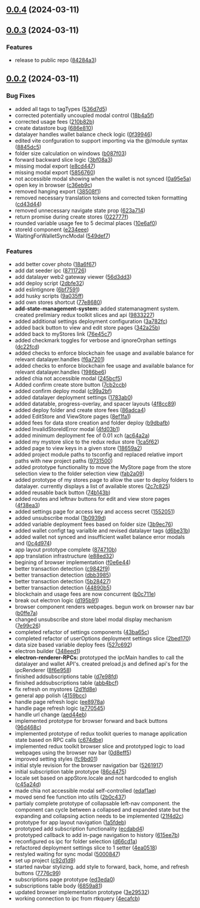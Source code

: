 ## [0.0.4](https://github.com/Datalayer-Storage/Sprout-UI/compare/0.0.3...0.0.4) (2024-03-11)



## [0.0.3](https://github.com/Datalayer-Storage/Sprout-UI/compare/0.0.2...0.0.3) (2024-03-11)


### Features

* release to public repo ([84284a3](https://github.com/Datalayer-Storage/Sprout-UI/commit/84284a3ee0df229ad8e4c48cbad007e8254ef84d))



## [0.0.2](https://github.com/Datalayer-Storage/Sprout-UI/compare/c92d1d9edd9844fbc24e56b4464527b9b4e92a15...0.0.2) (2024-03-11)


### Bug Fixes

* added all tags to tagTypes ([536d7d5](https://github.com/Datalayer-Storage/Sprout-UI/commit/536d7d5833f977b346acf88d37c47ba05d9e8b5f))
* corrected potentially uncoupled modal control ([18b4a5f](https://github.com/Datalayer-Storage/Sprout-UI/commit/18b4a5fb72eb812acf36b71d62cc4a159534665e))
* corrected usage fees ([210b82b](https://github.com/Datalayer-Storage/Sprout-UI/commit/210b82b019f1a6b76fd0bbfe8238366d11a8f30c))
* create datastore bug ([686e810](https://github.com/Datalayer-Storage/Sprout-UI/commit/686e810659b35ae8db6aecf1324570ab2de3b3a3))
* datalayer handles wallet balance check logic ([0f39946](https://github.com/Datalayer-Storage/Sprout-UI/commit/0f399467dc0cd4079d68da0fa15e475c92decc74))
* edited vite confguration to support importing via the @/module syntax ([8845dc5](https://github.com/Datalayer-Storage/Sprout-UI/commit/8845dc5d13ac4c0f418a488f5164234338de8174))
* folder size calculation on windows ([b087f03](https://github.com/Datalayer-Storage/Sprout-UI/commit/b087f0370bd135d6a56355f8f360d2003f8d388f))
* forward backward slice logic ([3bf08a3](https://github.com/Datalayer-Storage/Sprout-UI/commit/3bf08a3ca9cb21180afe3da21609acbc1fb1444f))
* missing modal export ([e8cd447](https://github.com/Datalayer-Storage/Sprout-UI/commit/e8cd447c433658a801cacf9e3779e105dbe6ea02))
* missing modal export ([5856760](https://github.com/Datalayer-Storage/Sprout-UI/commit/5856760a7d435c6d35f29e5c2eb72ce6a9dc4fae))
* not accessible modal showing when the wallet is not synced ([0a95e5a](https://github.com/Datalayer-Storage/Sprout-UI/commit/0a95e5a1958d294871b071b9616071b31d9d6ac3))
* open key in browser ([c36eb9c](https://github.com/Datalayer-Storage/Sprout-UI/commit/c36eb9c0f13e6af0e1401188d8ec62e023e94f8d))
* removed hanging export ([38508f1](https://github.com/Datalayer-Storage/Sprout-UI/commit/38508f163d13f07333d915d43e3231b6c0433b08))
* removed necessary translation tokens and corrected token formatting ([cd43d44](https://github.com/Datalayer-Storage/Sprout-UI/commit/cd43d445c343df5f2f54d9b83e26296525b520aa))
* removed unnecessary navigate state prop ([623a714](https://github.com/Datalayer-Storage/Sprout-UI/commit/623a714b526a959db9247736dcfa6873a17645d9))
* return promise during create stores ([022777f](https://github.com/Datalayer-Storage/Sprout-UI/commit/022777fd5b51b5e8f0c296217770e3cb407aee4b))
* rounded variable usage fee to 5 decimal places ([10e6af0](https://github.com/Datalayer-Storage/Sprout-UI/commit/10e6af0b3f584421a12d4221354a832940834967))
* storeId component ([e234eee](https://github.com/Datalayer-Storage/Sprout-UI/commit/e234eee3e11183d54da5b6a86caeed596495c4c9))
* WaitingForWalletSyncModal ([549def7](https://github.com/Datalayer-Storage/Sprout-UI/commit/549def72adad63b3d7b638512c721035c263fad2))


### Features

* add better cover photo ([18a6f67](https://github.com/Datalayer-Storage/Sprout-UI/commit/18a6f67f87aecac499780dde4e39d62d13de35b7))
* add dat seeder ipc ([8711726](https://github.com/Datalayer-Storage/Sprout-UI/commit/8711726f6b889a7a26207b8c51b8097b275b8178))
* add datalayer web2 gateway viewer ([56d3dd3](https://github.com/Datalayer-Storage/Sprout-UI/commit/56d3dd3a6dd4d14c5a77c65d3ba47d43680801ae))
* add deploy script ([2dbfe32](https://github.com/Datalayer-Storage/Sprout-UI/commit/2dbfe328b3b691d794cf702c65c3ebc7d1c456c4))
* add eslintignore ([6bf7591](https://github.com/Datalayer-Storage/Sprout-UI/commit/6bf759102b43f81e2304ae5a99bca5be80fd231a))
* add husky scripts ([9a035ff](https://github.com/Datalayer-Storage/Sprout-UI/commit/9a035ff81e4631ac5a48cb3920ff91008d5fd649))
* add own stores shortcut ([77e8680](https://github.com/Datalayer-Storage/Sprout-UI/commit/77e8680512a0fad295299ccdbdc247174c54b970))
* **add-state-management-system:** added statemanagment system. created prelimiary redux toolkit slices and api ([9833227](https://github.com/Datalayer-Storage/Sprout-UI/commit/98332274cac0c776a66a2ca3d259c55e23005671))
* added additional settings deployment configuration ([3a782fc](https://github.com/Datalayer-Storage/Sprout-UI/commit/3a782fc40e319d60c60d5e579c746d5cf092dd75))
* added back button to view and edit store pages ([342a25b](https://github.com/Datalayer-Storage/Sprout-UI/commit/342a25b2dc4e212fd3199cec662cc8da3816090b))
* added back to myStores link ([76e45c7](https://github.com/Datalayer-Storage/Sprout-UI/commit/76e45c76f6b11620dba7daa7c87857b79becf9c0))
* added checkmark toggles for verbose and ignoreOrphan settings ([dc22fcd](https://github.com/Datalayer-Storage/Sprout-UI/commit/dc22fcd5930c8eaffca05b351a410bf22df4c1a8))
* added checks to enforce blockchain fee usage and available balance for relevant datalayer.handles ([f6a7201](https://github.com/Datalayer-Storage/Sprout-UI/commit/f6a720135ff4470a379e9cdf0363ab861864142e))
* added checks to enforce blockchain fee usage and available balance for relevant datalayer.handles ([1986be6](https://github.com/Datalayer-Storage/Sprout-UI/commit/1986be61b63652f20d7866a1d8b15a04053604ea))
* added chia not accessible modal ([245bcf5](https://github.com/Datalayer-Storage/Sprout-UI/commit/245bcf583e031a905cb1f4a5f4afb67d52e44e87))
* Added confirm create store button ([7cb2ccb](https://github.com/Datalayer-Storage/Sprout-UI/commit/7cb2ccb49c041b916ad27efae89db5d55e8ec4b7))
* added confirm deploy modal ([c99a2bf](https://github.com/Datalayer-Storage/Sprout-UI/commit/c99a2bf798dd294e6fea62b23be2d13ce4ebdee4))
* added datalayer deployment settings ([1783ab0](https://github.com/Datalayer-Storage/Sprout-UI/commit/1783ab023688b662c07a623ad83343851fd36d7c))
* added datatable, progress-overlay, and spacer layouts ([4f8cc89](https://github.com/Datalayer-Storage/Sprout-UI/commit/4f8cc895b741cca24f0ac1e7ffb761ee023dcebe))
* added deploy folder and create store fees ([86adca4](https://github.com/Datalayer-Storage/Sprout-UI/commit/86adca4a59aa7f5fa7db93e3f438a688b904c01b))
* added EditStore and ViewStore pages ([8ef1fa1](https://github.com/Datalayer-Storage/Sprout-UI/commit/8ef1fa1dc6a5a1ddbd3f651d562bfafde72611a3))
* added fees for data store creation and folder deploy ([b9dbafb](https://github.com/Datalayer-Storage/Sprout-UI/commit/b9dbafb05db7c78d2b464f77b8e461dd295ea0be))
* added InvalidStoreIdError modal ([4fd03b1](https://github.com/Datalayer-Storage/Sprout-UI/commit/4fd03b13cac8bb54d11b73b34a888a3ed7ab650f))
* added minimum deployment fee of 0.01 xch ([ac64a2a](https://github.com/Datalayer-Storage/Sprout-UI/commit/ac64a2ac92936153791f3351fe2eaae6f8654f49))
* added my mystore slice to the redux redux store ([1ca5f62](https://github.com/Datalayer-Storage/Sprout-UI/commit/1ca5f622fb80a83f95aff96b55353028dd34e359))
* added page to view keys in a given store ([18659a2](https://github.com/Datalayer-Storage/Sprout-UI/commit/18659a2f7bfdd3d9fe893612f77ec4bf0e5c895e))
* added project module paths to tsconfig and replaced relative import paths with new project paths ([9731500](https://github.com/Datalayer-Storage/Sprout-UI/commit/97315009fad5ac6ae893ac97dd9dc64f84d2867c))
* added prototype functionality to move the MyStore page from the store selection view to the folder selection view ([fab2a09](https://github.com/Datalayer-Storage/Sprout-UI/commit/fab2a09dca9aa402157b990021fb74d7b66d3843))
* added prototype of my stores page to allow the user to deploy folders to datalayer. currently displays a list of available stores ([2c7c825](https://github.com/Datalayer-Storage/Sprout-UI/commit/2c7c825ea1f00602d2da5fb0b68b55c789c3053c))
* added reusable back button ([74b143b](https://github.com/Datalayer-Storage/Sprout-UI/commit/74b143b13019a64189ada9768e599769db4aa8d6))
* added routes and leftnav buttons for edit and view store pages ([4f38ea3](https://github.com/Datalayer-Storage/Sprout-UI/commit/4f38ea3cb8921305777230f4e7e85a18ec785e92))
* added settings page for access key and access secret ([1552051](https://github.com/Datalayer-Storage/Sprout-UI/commit/155205118b3abf68486e77700d2a163182d97e39))
* added unsubscribe modal ([1b0939d](https://github.com/Datalayer-Storage/Sprout-UI/commit/1b0939d58e2a5c83cf47f17149ce48419f9e4f71))
* added variable deployment fees based on folder size ([3b9ec76](https://github.com/Datalayer-Storage/Sprout-UI/commit/3b9ec766e69eba4fc70e478b82fe16fb5d6b01a9))
* added wallet configt tag varialble and revised datalayer tags ([d6be31b](https://github.com/Datalayer-Storage/Sprout-UI/commit/d6be31bf59b8ca6159144c5a34c32824e39b03be))
* added wallet not synced and insufficient wallet balance error modals and ([0c4d974](https://github.com/Datalayer-Storage/Sprout-UI/commit/0c4d974ad7930240042d9d7c535565da0cad8ce0))
* app layout prototype complete ([874710b](https://github.com/Datalayer-Storage/Sprout-UI/commit/874710b8478f5ca29e08f9c240b5e0f0f4bf0029))
* app translation infrastructure ([e88ed32](https://github.com/Datalayer-Storage/Sprout-UI/commit/e88ed32131a7506d7c0b496215c53eec799f0aa0))
* begining of browser implementation ([f0e6e44](https://github.com/Datalayer-Storage/Sprout-UI/commit/f0e6e44d0171e576b484916eea08000ac0d9291a))
* better transaction detection ([c9842f9](https://github.com/Datalayer-Storage/Sprout-UI/commit/c9842f939185a1469d98600cb113607b2ef883c1))
* better transaction detection ([dbb3985](https://github.com/Datalayer-Storage/Sprout-UI/commit/dbb39851054dbc749f4e80b904f4aeac0d455c84))
* better transaction detection ([5b28427](https://github.com/Datalayer-Storage/Sprout-UI/commit/5b28427327632d3f7da9e38c67fe60fbdaf69bdf))
* better transaction detection ([44890b5](https://github.com/Datalayer-Storage/Sprout-UI/commit/44890b50f43f59c55638ea4601025723e646a165))
* blockchain and usage fees are now concurrent ([b0c711e](https://github.com/Datalayer-Storage/Sprout-UI/commit/b0c711efad61aaa5d2596bbee1d30fb6dab71d05))
* break out electron logic ([d195b91](https://github.com/Datalayer-Storage/Sprout-UI/commit/d195b91ad8fce370d1fe958177d5b9016d645319))
* browser component renders webpages. begun work on browser nav bar ([b0ffe7a](https://github.com/Datalayer-Storage/Sprout-UI/commit/b0ffe7a470b23efc2414c050601c14fd10bbaaee))
* changed unsubscribe and store label modal display mechanism ([7e99c26](https://github.com/Datalayer-Storage/Sprout-UI/commit/7e99c263be8a109771f145e9fdc147091d4a466f))
* completed refactor of settings components ([43ba65c](https://github.com/Datalayer-Storage/Sprout-UI/commit/43ba65c385aa156045249d4aa90f39e019e777fe))
* completed refactor of userOptions deployment settings slice ([2bed170](https://github.com/Datalayer-Storage/Sprout-UI/commit/2bed170eb519715114084810c70280d333ef4398))
* data size based variable deploy fees ([527c692](https://github.com/Datalayer-Storage/Sprout-UI/commit/527c692087c8a7ffa520ee34b5c9620fa3b89047))
* electron builder ([348eed1](https://github.com/Datalayer-Storage/Sprout-UI/commit/348eed1fa3faed28d002d6a714f48b476a1108bd))
* **electron-renderer-RPCs:** prototyped the ipcMain handles to call the datalayer and wallet API's. created preload.js and defined api's for the ipcRenderer ([8f6e958](https://github.com/Datalayer-Storage/Sprout-UI/commit/8f6e95809370c9ee655f2459f2e8e1b41e920803))
* finished addsubscriptions table ([d7e98fd](https://github.com/Datalayer-Storage/Sprout-UI/commit/d7e98fdc9a69712c7da4c173a322a9625c416051))
* finished addsubscriptions table ([abb4bcf](https://github.com/Datalayer-Storage/Sprout-UI/commit/abb4bcffec141fa473bdf77f75a836731205a1d0))
* fix refresh on mystores ([2d1fd8e](https://github.com/Datalayer-Storage/Sprout-UI/commit/2d1fd8e5c8b4d5a01a8dbbbbfbd83b00d159d7cb))
* general app polish ([4159bcc](https://github.com/Datalayer-Storage/Sprout-UI/commit/4159bcc6d3967d5b8fbcfe65fd8489ecdf2e6911))
* handle page refresh logic ([ee8978a](https://github.com/Datalayer-Storage/Sprout-UI/commit/ee8978af2c9f217568d9d9132990af1f1d627350))
* handle page refresh logic ([e770545](https://github.com/Datalayer-Storage/Sprout-UI/commit/e77054504ea7505930e5c99ff28b8218950367f1))
* handle url change ([aed44eb](https://github.com/Datalayer-Storage/Sprout-UI/commit/aed44eb187678ba924aa82bc1112c45c29ce6ce7))
* implemented prototype for browser forward and back buttons ([96d468c](https://github.com/Datalayer-Storage/Sprout-UI/commit/96d468c9d057f8acc908eb4beb5e4288395f98fd))
* implemented prototype of redux toolkit queries to manage application state based on RPC calls ([c674dbe](https://github.com/Datalayer-Storage/Sprout-UI/commit/c674dbec550d37fb1c243c080be35f48c672edb9))
* implemented redux toolkit browser slice and prototyped logic to load webpages using the browser nav bar ([0d8eff5](https://github.com/Datalayer-Storage/Sprout-UI/commit/0d8eff506bb71f5381a78956d9d86b8a0311eae9))
* improved setting styles ([fc9bd01](https://github.com/Datalayer-Storage/Sprout-UI/commit/fc9bd017628c3e362bc7434686d52c3984f3e871))
* initial style revision for the browser navigation bar ([5261917](https://github.com/Datalayer-Storage/Sprout-UI/commit/526191737a9e7169f60af3b275ff70bff25b0856))
* initial subscription table prototype ([86c4475](https://github.com/Datalayer-Storage/Sprout-UI/commit/86c44757cf4fd6db78cc2ad486909fdf912c4572))
* locale set based on appStore.locale and not hardcoded to english ([c45a24d](https://github.com/Datalayer-Storage/Sprout-UI/commit/c45a24d3376ef9d00a564d92d3b1a71cf08c1eb7))
* made chia not accessible modal self-controlled ([edaf1ae](https://github.com/Datalayer-Storage/Sprout-UI/commit/edaf1ae45faaa44572bb9e8e63de71a1e36c4aa5))
* moved send fee function into utils ([2b0c437](https://github.com/Datalayer-Storage/Sprout-UI/commit/2b0c43734c349dd7a6775912dc4d1ea350aba8fd))
* partialy complete prototype of collapsable left-nav component. the component can cycle between a collapsed and expanded state but the expanding and collapsing action needs to be implemented ([21f4d2c](https://github.com/Datalayer-Storage/Sprout-UI/commit/21f4d2ca8a01d2e4e545bf22e48ed11eb818f02e))
* prototype for app layout navigation ([1a5fdeb](https://github.com/Datalayer-Storage/Sprout-UI/commit/1a5fdeb0e104debd4e9e562c4fb463a962611fea))
* prototyped add subscription functionality ([ecdabd4](https://github.com/Datalayer-Storage/Sprout-UI/commit/ecdabd49da32505013c4df52eedc63a34f18ed21))
* prototyped callback to add in-page navigation to history ([615ee7b](https://github.com/Datalayer-Storage/Sprout-UI/commit/615ee7bd24015d6c2e20ae353c9685cb3cdee259))
* reconfigured os ipc for folder selection ([d66cd1a](https://github.com/Datalayer-Storage/Sprout-UI/commit/d66cd1a76ef7bce3b44125abef85ba5841913917))
* refactored deployment settings slice to 1 setter ([4ea0518](https://github.com/Datalayer-Storage/Sprout-UI/commit/4ea05185eca88f531cf3420eb1db2135a66e6e14))
* restyled waiting for sync modal ([5000847](https://github.com/Datalayer-Storage/Sprout-UI/commit/50008471343b6f774d6fda50bd16cf64763e0906))
* set up project ([c92d1d9](https://github.com/Datalayer-Storage/Sprout-UI/commit/c92d1d9edd9844fbc24e56b4464527b9b4e92a15))
* started navbar stylizing. add style to forward, back, home, and refresh buttons ([7776c99](https://github.com/Datalayer-Storage/Sprout-UI/commit/7776c99e7ea274ed62543df87c38549b2986d020))
* subscriptions page prototype ([ed3eda0](https://github.com/Datalayer-Storage/Sprout-UI/commit/ed3eda00ee3d5cbebf3c7e3274071ceb815b3000))
* subscriptions table body ([6859a81](https://github.com/Datalayer-Storage/Sprout-UI/commit/6859a81131d9280ca5d42cd94a87ca9e39471791))
* updated browser implementation prototype ([3e29532](https://github.com/Datalayer-Storage/Sprout-UI/commit/3e29532200997135c1e5a6c5d438d2e25001ff4f))
* working connection to ipc from rtkquery ([4ecafcb](https://github.com/Datalayer-Storage/Sprout-UI/commit/4ecafcb5f17f3d2e700eccdfe9a39dc65309c11e))



